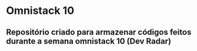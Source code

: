 # Omnistack 10

## Repositório criado para armazenar códigos feitos durante a semana omnistack 10 (Dev Radar)